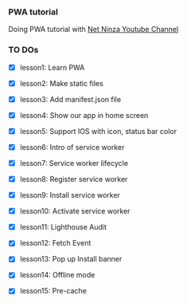 ### PWA tutorial

Doing PWA tutorial with [Net Ninza Youtube Channel](https://youtu.be/4XT23X0Fjfk?list=PL4cUxeGkcC9gTxqJBcDmoi5Q2pzDusSL7)


### TO DOs
- [x] lesson1: Learn PWA
- [x] lesson2: Make static files
- [x] lesson3: Add manifest.json file
- [x] lesson4: Show our app in home screen
- [x] lesson5: Support IOS with icon, status bar color

- [x] lesson6: Intro of service worker
- [x] lesson7: Service worker lifecycle
- [x] lesson8: Register service worker 
- [x] lesson9: Install service worker
- [x] lesson10: Activate service worker
- [x] lesson11: Lighthouse Audit
- [x] lesson12: Fetch Event
- [x] lesson13: Pop up Install banner
- [x] lesson14: Offline mode
- [x] lesson15: Pre-cache
